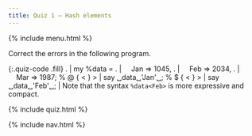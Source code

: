 ```yaml
---
title: Quiz 1 — Hash elements
---
```


{% include menu.html %}

Correct the errors in the following program.

{:.quiz-code .fill}
. | my %data =
. | &nbsp;&nbsp;&nbsp;&nbsp;Jan => 1045,
. | &nbsp;&nbsp;&nbsp;&nbsp;Feb => 2034,
. | &nbsp;&nbsp;&nbsp;&nbsp;Mar => 1987;
% @ { < } > | say ␣data␣&apos;Jan&apos;␣;
% $ { < } > | say ␣data␣&apos;Feb&apos;␣; | Note that the syntax `%data<Feb>` is more expressive and compact.

{% include quiz.html %}

{% include nav.html %}
